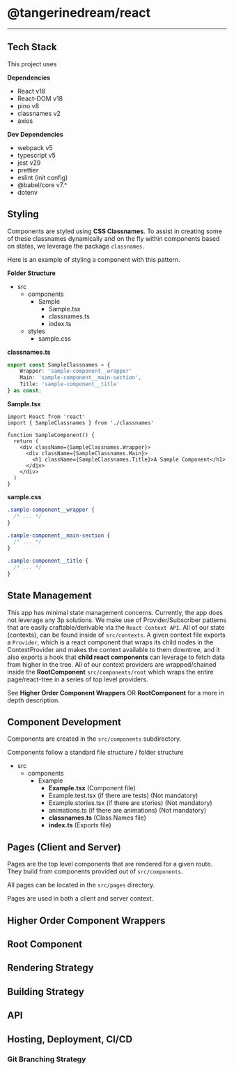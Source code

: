 # @tangerinedream/react

---

## Tech Stack

This project uses

**Dependencies**

- React v18
- React-DOM v18
- pino v8
- classnames v2
- axios

**Dev Dependencies**

- webpack v5
- typescript v5
- jest v29
- prettier
- eslint (init config)
- @babel/core v7.^
- dotenv

## Styling

Components are styled using **CSS Classnames**. To assist in creating some of these classnames dynamically and on the fly within components based on states, we leverage the package `classnames`.

Here is an example of styling a component with this pattern.

**Folder Structure**

- src
  - components
    - Sample
      - Sample.tsx
      - classnames.ts
      - index.ts
  - styles
    - sample.css

**classnames.ts**

```ts
export const SampleClassnames = {
    Wrapper: 'sample-component__wrapper'
    Main: 'sample-component__main-section',
    Title: 'sample-component__title'
} as const;
```

**Sample.tsx**

```tsx
import React from 'react'
import { SampleClassnames } from './classnames'

function SampleComponent() {
  return (
    <div className={SampleClassnames.Wrapper}>
      <div className={SampleClassnames.Main}>
        <h1 className={SampleClassnames.Title}>A Sample Component</h1>
      </div>
    </div>
  )
}
```

**sample.css**

```css
.sample-component__wrapper {
  /* ... */
}

.sample-component__main-section {
  /* ... */
}

.sample-component__title {
  /* ... */
}
```

## State Management

This app has minimal state management concerns. Currently, the app does not leverage any 3p solutions. We make use of Provider/Subscriber patterns that are easily craftable/derivable via the `React Context API`. All of our state (contexts), can be found inside of `src/contexts`. A given context file exports a `Provider`, which is a react component that wraps its child nodes in the ContextProvider and makes the context available to them downtree, and it also exports a hook that **child react components** can leverage to fetch data from higher in the tree. All of our context providers are wrapped/chained inside the **RootComponent** `src/components/root` which wraps the entire page/react-tree in a series of top level providers.

See **Higher Order Component Wrappers** OR **RootComponent** for a more in depth description.

## Component Development

Components are created in the `src/components` subdirectory.

Components follow a standard file structure / folder structure

- src
  - components
    - Example
      - **Example.tsx** (Component file)
      - Example.test.tsx (if there are tests) (Not mandatory)
      - Example.stories.tsx (if there are stories) (Not mandatory)
      - animations.ts (if there are animations) (Not mandatory)
      - **classnames.ts** (Class Names file)
      - **index.ts** (Exports file)

## Pages (Client and Server)

Pages are the top level components that are rendered for a given route. They build from components provided out of `src/components`.

All pages can be located in the `src/pages` directory.

Pages are used in both a client and server context.

## Higher Order Component Wrappers

## Root Component

## Rendering Strategy

## Building Strategy

## API

## Hosting, Deployment, CI/CD

### Git Branching Strategy
